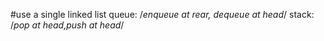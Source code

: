 #use a single linked list
queue: /*enqueue at rear, dequeue at head*/
stack: /*pop at head,push at head*/
